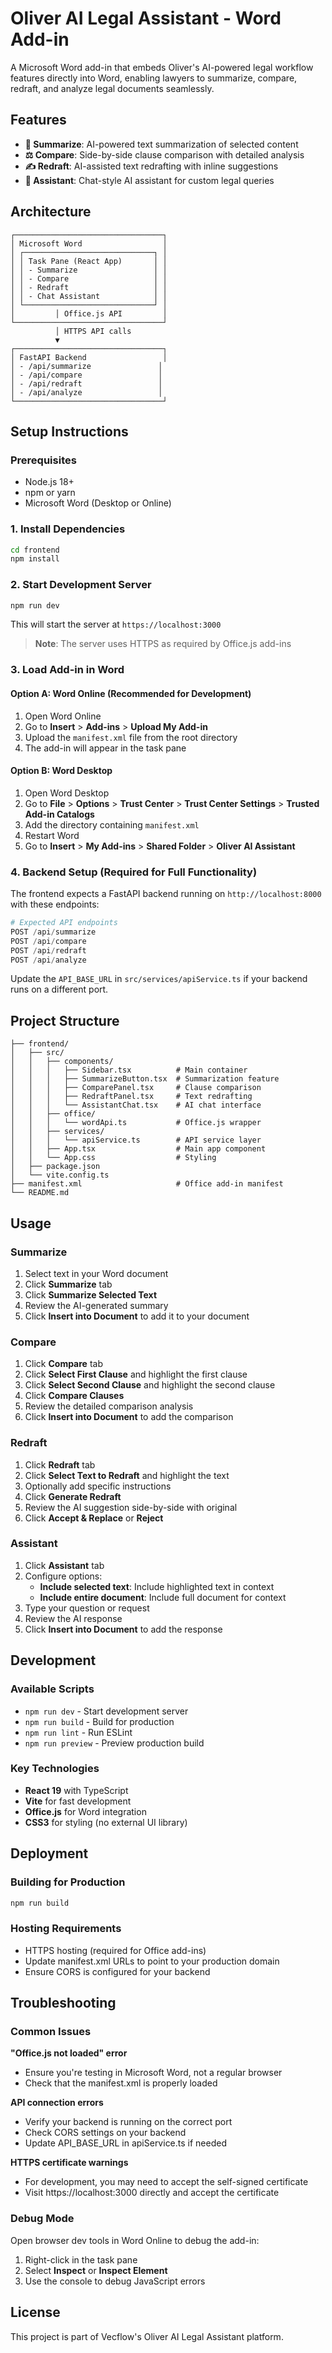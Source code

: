 # Oliver AI Legal Assistant - Word Add-in

A Microsoft Word add-in that embeds Oliver's AI-powered legal workflow features directly into Word, enabling lawyers to summarize, compare, redraft, and analyze legal documents seamlessly.

## Features

- **📝 Summarize**: AI-powered text summarization of selected content
- **⚖️ Compare**: Side-by-side clause comparison with detailed analysis
- **✍️ Redraft**: AI-assisted text redrafting with inline suggestions
- **💬 Assistant**: Chat-style AI assistant for custom legal queries

## Architecture

```
┌─────────────────────────────────┐
│ Microsoft Word                  │
│ ┌─────────────────────────────┐ │
│ │ Task Pane (React App)       │ │
│ │ - Summarize                 │ │
│ │ - Compare                   │ │
│ │ - Redraft                   │ │
│ │ - Chat Assistant            │ │
│ └─────────────────────────────┘ │
│         │ Office.js API         │
└─────────────────────────────────┘
          │ HTTPS API calls
          ▼
┌─────────────────────────────────┐
│ FastAPI Backend                 │
│ - /api/summarize               │
│ - /api/compare                 │
│ - /api/redraft                 │
│ - /api/analyze                 │
└─────────────────────────────────┘
```

## Setup Instructions

### Prerequisites
- Node.js 18+ 
- npm or yarn
- Microsoft Word (Desktop or Online)

### 1. Install Dependencies
```bash
cd frontend
npm install
```

### 2. Start Development Server
```bash
npm run dev
```
This will start the server at `https://localhost:3000`

> **Note**: The server uses HTTPS as required by Office.js add-ins

### 3. Load Add-in in Word

#### Option A: Word Online (Recommended for Development)
1. Open Word Online
2. Go to **Insert** > **Add-ins** > **Upload My Add-in**
3. Upload the `manifest.xml` file from the root directory
4. The add-in will appear in the task pane

#### Option B: Word Desktop
1. Open Word Desktop
2. Go to **File** > **Options** > **Trust Center** > **Trust Center Settings** > **Trusted Add-in Catalogs**
3. Add the directory containing `manifest.xml`
4. Restart Word
5. Go to **Insert** > **My Add-ins** > **Shared Folder** > **Oliver AI Assistant**

### 4. Backend Setup (Required for Full Functionality)

The frontend expects a FastAPI backend running on `http://localhost:8000` with these endpoints:

```python
# Expected API endpoints
POST /api/summarize
POST /api/compare  
POST /api/redraft
POST /api/analyze
```

Update the `API_BASE_URL` in `src/services/apiService.ts` if your backend runs on a different port.

## Project Structure

```
├── frontend/
│   ├── src/
│   │   ├── components/
│   │   │   ├── Sidebar.tsx          # Main container
│   │   │   ├── SummarizeButton.tsx  # Summarization feature
│   │   │   ├── ComparePanel.tsx     # Clause comparison
│   │   │   ├── RedraftPanel.tsx     # Text redrafting
│   │   │   └── AssistantChat.tsx    # AI chat interface
│   │   ├── office/
│   │   │   └── wordApi.ts           # Office.js wrapper
│   │   ├── services/
│   │   │   └── apiService.ts        # API service layer
│   │   ├── App.tsx                  # Main app component
│   │   └── App.css                  # Styling
│   ├── package.json
│   └── vite.config.ts
├── manifest.xml                     # Office add-in manifest
└── README.md
```

## Usage

### Summarize
1. Select text in your Word document
2. Click **Summarize** tab
3. Click **Summarize Selected Text**
4. Review the AI-generated summary
5. Click **Insert into Document** to add it to your document

### Compare
1. Click **Compare** tab
2. Click **Select First Clause** and highlight the first clause
3. Click **Select Second Clause** and highlight the second clause
4. Click **Compare Clauses**
5. Review the detailed comparison analysis
6. Click **Insert into Document** to add the comparison

### Redraft
1. Click **Redraft** tab
2. Click **Select Text to Redraft** and highlight the text
3. Optionally add specific instructions
4. Click **Generate Redraft**
5. Review the AI suggestion side-by-side with original
6. Click **Accept & Replace** or **Reject**

### Assistant
1. Click **Assistant** tab
2. Configure options:
   - **Include selected text**: Include highlighted text in context
   - **Include entire document**: Include full document for context
3. Type your question or request
4. Review the AI response
5. Click **Insert into Document** to add the response

## Development

### Available Scripts
- `npm run dev` - Start development server
- `npm run build` - Build for production
- `npm run lint` - Run ESLint
- `npm run preview` - Preview production build

### Key Technologies
- **React 19** with TypeScript
- **Vite** for fast development
- **Office.js** for Word integration
- **CSS3** for styling (no external UI library)

## Deployment

### Building for Production
```bash
npm run build
```

### Hosting Requirements
- HTTPS hosting (required for Office add-ins)
- Update manifest.xml URLs to point to your production domain
- Ensure CORS is configured for your backend

## Troubleshooting

### Common Issues

**"Office.js not loaded" error**
- Ensure you're testing in Microsoft Word, not a regular browser
- Check that the manifest.xml is properly loaded

**API connection errors**
- Verify your backend is running on the correct port
- Check CORS settings on your backend
- Update API_BASE_URL in apiService.ts if needed

**HTTPS certificate warnings**
- For development, you may need to accept the self-signed certificate
- Visit https://localhost:3000 directly and accept the certificate

### Debug Mode
Open browser dev tools in Word Online to debug the add-in:
1. Right-click in the task pane
2. Select **Inspect** or **Inspect Element**
3. Use the console to debug JavaScript errors

## License

This project is part of Vecflow's Oliver AI Legal Assistant platform.